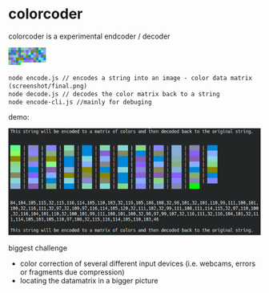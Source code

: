
# colorcoder


colorcoder is a experimental endcoder / decoder

![data matrix](https://raw.githubusercontent.com/andreas83/colorcoder/main/screenshot/final.png)


```
node encode.js // encodes a string into an image - color data matrix (screenshot/final.png)
node decode.js // decodes the color matrix back to a string
node encode-cli.js //mainly for debuging
```

demo:

![a demo of a text encooded into a color matrix](https://github.com/andreas83/colorcoder/raw/main/screenshot/example.png)


biggest challenge

* color correction of several different input devices (i.e. webcams, errors or fragments due compression)
* locating the datamatrix in a bigger picture 
